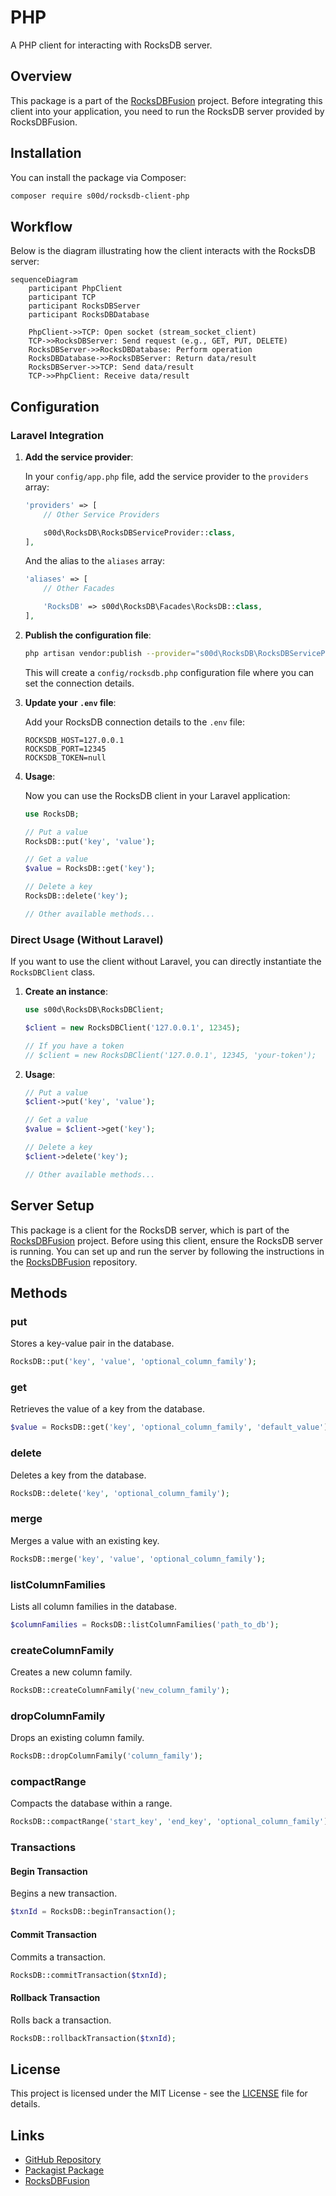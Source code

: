 # PHP

A PHP client for interacting with RocksDB server.

## Overview

This package is a part of the [RocksDBFusion](https://github.com/s00d/RocksDBFusion) project. Before integrating this client into your application, you need to run the RocksDB server provided by RocksDBFusion.

## Installation

You can install the package via Composer:

```bash
composer require s00d/rocksdb-client-php
```

## Workflow
Below is the diagram illustrating how the client interacts with the RocksDB server:

```mermaid
sequenceDiagram
    participant PhpClient
    participant TCP
    participant RocksDBServer
    participant RocksDBDatabase

    PhpClient->>TCP: Open socket (stream_socket_client)
    TCP->>RocksDBServer: Send request (e.g., GET, PUT, DELETE)
    RocksDBServer->>RocksDBDatabase: Perform operation
    RocksDBDatabase->>RocksDBServer: Return data/result
    RocksDBServer->>TCP: Send data/result
    TCP->>PhpClient: Receive data/result
```

## Configuration

### Laravel Integration

1. **Add the service provider**:

   In your `config/app.php` file, add the service provider to the `providers` array:

   ```php
   'providers' => [
       // Other Service Providers

       s00d\RocksDB\RocksDBServiceProvider::class,
   ],
   ```

   And the alias to the `aliases` array:

   ```php
   'aliases' => [
       // Other Facades

       'RocksDB' => s00d\RocksDB\Facades\RocksDB::class,
   ],
   ```

2. **Publish the configuration file**:

   ```bash
   php artisan vendor:publish --provider="s00d\RocksDB\RocksDBServiceProvider"
   ```

   This will create a `config/rocksdb.php` configuration file where you can set the connection details.

3. **Update your `.env` file**:

   Add your RocksDB connection details to the `.env` file:

   ```env
   ROCKSDB_HOST=127.0.0.1
   ROCKSDB_PORT=12345
   ROCKSDB_TOKEN=null
   ```

4. **Usage**:

   Now you can use the RocksDB client in your Laravel application:

   ```php
   use RocksDB;

   // Put a value
   RocksDB::put('key', 'value');

   // Get a value
   $value = RocksDB::get('key');

   // Delete a key
   RocksDB::delete('key');

   // Other available methods...
   ```

### Direct Usage (Without Laravel)

If you want to use the client without Laravel, you can directly instantiate the `RocksDBClient` class.

1. **Create an instance**:

   ```php
   use s00d\RocksDB\RocksDBClient;

   $client = new RocksDBClient('127.0.0.1', 12345);

   // If you have a token
   // $client = new RocksDBClient('127.0.0.1', 12345, 'your-token');
   ```

2. **Usage**:

   ```php
   // Put a value
   $client->put('key', 'value');

   // Get a value
   $value = $client->get('key');

   // Delete a key
   $client->delete('key');

   // Other available methods...
   ```

## Server Setup

This package is a client for the RocksDB server, which is part of the [RocksDBFusion](https://github.com/s00d/RocksDBFusion) project. Before using this client, ensure the RocksDB server is running. You can set up and run the server by following the instructions in the [RocksDBFusion](https://github.com/s00d/RocksDBFusion) repository.

## Methods

### put

Stores a key-value pair in the database.

```php
RocksDB::put('key', 'value', 'optional_column_family');
```

### get

Retrieves the value of a key from the database.

```php
$value = RocksDB::get('key', 'optional_column_family', 'default_value');
```

### delete

Deletes a key from the database.

```php
RocksDB::delete('key', 'optional_column_family');
```

### merge

Merges a value with an existing key.

```php
RocksDB::merge('key', 'value', 'optional_column_family');
```

### listColumnFamilies

Lists all column families in the database.

```php
$columnFamilies = RocksDB::listColumnFamilies('path_to_db');
```

### createColumnFamily

Creates a new column family.

```php
RocksDB::createColumnFamily('new_column_family');
```

### dropColumnFamily

Drops an existing column family.

```php
RocksDB::dropColumnFamily('column_family');
```

### compactRange

Compacts the database within a range.

```php
RocksDB::compactRange('start_key', 'end_key', 'optional_column_family');
```

### Transactions

#### Begin Transaction

Begins a new transaction.

```php
$txnId = RocksDB::beginTransaction();
```

#### Commit Transaction

Commits a transaction.

```php
RocksDB::commitTransaction($txnId);
```

#### Rollback Transaction

Rolls back a transaction.

```php
RocksDB::rollbackTransaction($txnId);
```

## License

This project is licensed under the MIT License - see the [LICENSE](https://github.com/s00d/rocksdb-client-php/blob/master/LICENSE) file for details.

## Links

- [GitHub Repository](https://github.com/s00d/rocksdb-client-php)
- [Packagist Package](https://packagist.org/packages/s00d/rocksdb-client-php)
- [RocksDBFusion](https://github.com/s00d/RocksDBFusion)
